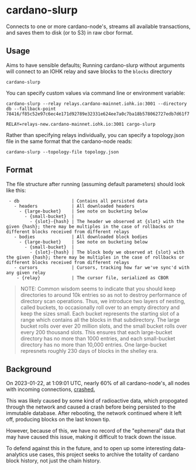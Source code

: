 # cardano-slurp

Connects to one or more cardano-node's, streams all available transactions, and saves them to disk (or to S3) in raw cbor format.

## Usage

Aims to have sensible defaults; Running cardano-slurp without arguments will connect to an IOHK relay and save blocks to the `blocks` directory

```shell
cardano-slurp
```

You can specify custom values via command line or environment variable:

```shell
cardano-slurp --relay relays.cardano-mainnet.iohk.io:3001 --directory db --fallback-point 78416/f85c52e97c6ec4e171d92789e32331e624ee7a0c7ba18b578062727edb7d61f7

RELAY=relays-new.cardano-mainnet.iohk.io:3001 cargo-slurp
```

Rather than specifying relays individually, you can specify a topology.json file in the same format that the cardano-node reads:

```shell
cardano-slurp --topology-file topology.json
```

## Format

The file structure after running (assuming default parameters) should look like this:
```
 - db                    | Contains all persisted data
   - headers             | All downloaded headers
     - {large-bucket}    | See note on bucketing below
       - {small-bucket}  |
         - {slot}-{hash} | The header we observed at {slot} with the given {hash}; there may be multiples in the case of rollbacks or different blocks received from different relays
   - bodies              | All downloaded block bodies 
     - {large-bucket}    | See note on bucketing below
       - {small-bucket}  |
         - {slot}-{hash} | The block body we observed at {slot} with the given {hash}; there may be multiples in the case of rollbacks or different blocks received from different relays
   - cursors             | Cursors, tracking how far we've sync'd with any given relay
    - {relay}            | The cursor file, serialized as CBOR
```

> NOTE: Common wisdom seems to indicate that you should keep directories to around 10k entries so as not to destroy performance of directory scan operations.  Thus, we introduce two layers of nesting, called buckets, to occasionally roll over to an empty directory and keep the sizes small.  Each bucket represents the starting slot of a range which contains all the blocks in that subdirectory.  The large bucket rolls over ever 20 million slots, and the small bucket rolls over every 200 thousand slots.  This ensures that each large-bucket directory has no more than 1000 entries, and each small-bucket directory has no more than 10,000 entries.  One large-bucket represnets roughly 230 days of blocks in the shelley era. 

## Background

On 2023-01-22, at 1:09:01 UTC, nearly 60% of all cardano-node's, all nodes with incoming connections, [crashed.](https://github.com/input-output-hk/cardano-node/issues/4826)

This was likely caused by some kind of radioactive data, which propogated through the network and caused a crash before being persisted to the immutable database. After rebooting, the network continued where it left off, producing blocks on the last known tip.

However, because of this, we have no record of the "ephemeral" data that may have caused this issue, making it difficult to track down the issue.

To defend against this in the future, and to open up some interesting data-analytics use cases, this project seeks to archive the totality of cardano block history, not just the chain history.
